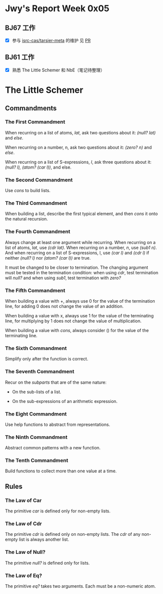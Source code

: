 # Jwy's Report Week 0x05

## BJ67 工作

- [x] 参与 [isrc-cas/tarsier-meta](https://github.com/isrc-cas/tarsier-meta) 的维护 见 [PR](https://github.com/isrc-cas/tarsier-meta/pull/5)

## BJ61 工作

- [x] 熟悉 The Little Schemer 和 NbE（笔记待整理）

# The Little Schemer

## Commandments

### The First Commandment
When recurring on a list of atoms, *lat*, ask two questions about it: *(null? lat)* and *else*.

When recurring on a number, n, ask two questions about it: *(zero? n)* and *else*.

When recurring on a list of S-expressions, *l*, ask three questions about it: *(null? l), (atom? (car l))*, and  else.

### The Second Commandment
Use *cons* to build lists.

### The Third Commandment
When building a list, describe the first typical element, and then *cons* it onto the natural recursion.

### The Fourth Commandment
Always change at least one argument while recurring. When recurring on a list of atoms, *lat*, use *(cdr lat)*. When recurring on a number, *n*, use *(sub1 n)*. And when recurring on a list of S-expressions, l, use *(car l)* and *(cdr l)* if neither *(null? l)* nor *(atom? (car l))* are true.

It must be changed to be closer to termination. The changing argument must be tested in the termination condition: when using *cdr*, test termination will *null?* and when  using *sub1*, test termination with *zero?*

### The Fifth Commandment
When building a value with +, always use 0 for the value of the termination line, for adding 0 does not change the value of an addition.

When building a value with x, always use 1 for the value of the terminating line, for multiplying by 1 does not change the value of multiplication.

When building a value with *cons*, always consider () for the value of the terminating line.

### The Sixth Commandment
Simplify only after the function is correct.

### The Seventh Commandment
Recur on the *subparts* that are of the same nature:

* On the sub-lists of a list.

* On the sub-expressions of an arithmetic expression.

### The Eight Commandment
Use help functions to abstract from representations.

### The Ninth Commandment
Abstract common patterns with a new function.

### The Tenth Commandment
Build functions to collect more than one value at a time.

## Rules

### The Law of Car
The primitive *car* is defined only for non-empty lists.

### The Law of Cdr
The primitive *cdr* is defined only on non-empty lists. The *cdr* of any non-empty list is always another list.

### The Law of Null?
The primitive *null?* is defined only for lists.

### The Law of Eq?
The primitive *eq?* takes two arguments. Each must be a non-numeric atom.
